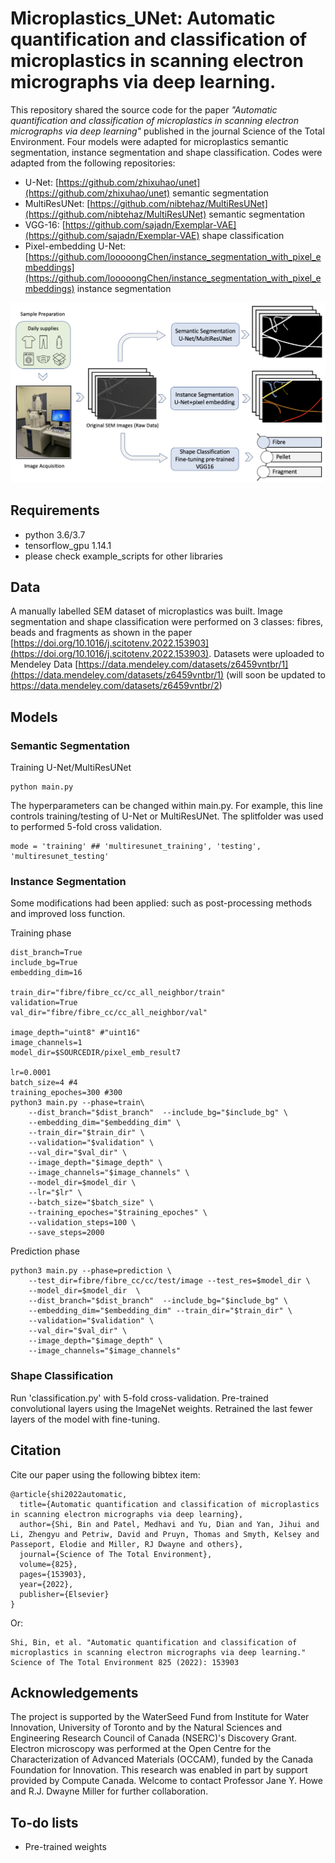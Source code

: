 # Microplastics_UNet: Automatic quantification and classification of microplastics in scanning electron micrographs via deep learning. 

This repository shared the source code for the paper *"Automatic quantification and classification of microplastics in scanning electron micrographs via deep learning"* published in the journal 
Science of the Total Environment. Four models were adapted for microplastics semantic segmentation, instance segmentation and shape classification.  Codes were adapted from the following repositories:

- U-Net: [https://github.com/zhixuhao/unet](https://github.com/zhixuhao/unet) semantic segmentation
- MultiResUNet: [https://github.com/nibtehaz/MultiResUNet](https://github.com/nibtehaz/MultiResUNet) semantic segmentation
- VGG-16: [https://github.com/sajadn/Exemplar-VAE](https://github.com/sajadn/Exemplar-VAE) shape classification
- Pixel-embedding U-Net: [https://github.com/looooongChen/instance_segmentation_with_pixel_embeddings](https://github.com/looooongChen/instance_segmentation_with_pixel_embeddings) instance segmentation

<img src='imgs/pipeline.png' />

## Requirements
- python 3.6/3.7
- tensorflow_gpu 1.14.1
- please check example_scripts for other libraries


## Data

A manually labelled SEM dataset of microplastics was built. Image segmentation and shape classification were performed on 3 classes: fibres, beads and fragments as shown in the paper [https://doi.org/10.1016/j.scitotenv.2022.153903](https://doi.org/10.1016/j.scitotenv.2022.153903). Datasets were uploaded to Mendeley Data [https://data.mendeley.com/datasets/z6459vntbr/1](https://data.mendeley.com/datasets/z6459vntbr/1) (will soon be updated to https://data.mendeley.com/datasets/z6459vntbr/2)


## Models 

### Semantic Segmentation
Training U-Net/MultiResUNet
```
python main.py
```

The hyperparameters can be changed within main.py.  For example, this line controls training/testing of U-Net or MultiResUNet. The splitfolder was used to performed 5-fold cross validation. 
```
mode = 'training' ## 'multiresunet_training', 'testing', 'multiresunet_testing'
```


### Instance Segmentation
Some modifications had been applied: such as post-processing methods and improved loss function.

Training phase
```
dist_branch=True
include_bg=True
embedding_dim=16

train_dir="fibre/fibre_cc/cc_all_neighbor/train"
validation=True
val_dir="fibre/fibre_cc/cc_all_neighbor/val"

image_depth="uint8" #"uint16"
image_channels=1
model_dir=$SOURCEDIR/pixel_emb_result7

lr=0.0001
batch_size=4 #4
training_epoches=300 #300
python3 main.py --phase=train\
	--dist_branch="$dist_branch"  --include_bg="$include_bg" \
	--embedding_dim="$embedding_dim" \
	--train_dir="$train_dir" \
	--validation="$validation" \
	--val_dir="$val_dir" \
	--image_depth="$image_depth" \
	--image_channels="$image_channels" \
	--model_dir=$model_dir \
	--lr="$lr" \
	--batch_size="$batch_size" \
	--training_epoches="$training_epoches" \
	--validation_steps=100 \
	--save_steps=2000
```

Prediction phase
```
python3 main.py --phase=prediction \
	--test_dir=fibre/fibre_cc/cc/test/image --test_res=$model_dir \
	--model_dir=$model_dir  \
	--dist_branch="$dist_branch"  --include_bg="$include_bg" \
	--embedding_dim="$embedding_dim" --train_dir="$train_dir" \
	--validation="$validation" \
	--val_dir="$val_dir" \
	--image_depth="$image_depth" \
	--image_channels="$image_channels" 
```

### Shape Classification

Run 'classification.py' with 5-fold cross-validation. Pre-trained convolutional layers using the ImageNet weights. Retrained the last fewer layers of the model with fine-tuning.

## Citation

Cite our paper using the following bibtex item:
```
@article{shi2022automatic,
  title={Automatic quantification and classification of microplastics in scanning electron micrographs via deep learning},
  author={Shi, Bin and Patel, Medhavi and Yu, Dian and Yan, Jihui and Li, Zhengyu and Petriw, David and Pruyn, Thomas and Smyth, Kelsey and Passeport, Elodie and Miller, RJ Dwayne and others},
  journal={Science of The Total Environment},
  volume={825},
  pages={153903},
  year={2022},
  publisher={Elsevier}
}
```
Or: <br>
```
Shi, Bin, et al. "Automatic quantification and classification of microplastics in scanning electron micrographs via deep learning." Science of The Total Environment 825 (2022): 153903
```


## Acknowledgements

The project is supported by the WaterSeed Fund from Institute for Water Innovation, University of Toronto and by the Natural Sciences and Engineering Research Council of Canada (NSERC)'s Discovery Grant. Electron microscopy was performed at the Open Centre for the Characterization of Advanced Materials (OCCAM), funded by the Canada Foundation for Innovation. This research was enabled in part by support provided by Compute Canada. Welcome to contact Professor Jane Y. Howe and  R.J. Dwayne Miller for further collaboration. 

## To-do lists
- Pre-trained weights
